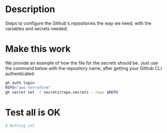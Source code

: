 # Description
Steps to configure the Github's repositories the way we need, with the variables and secrets needed.


# Make this work
We provide an example of how the file for the secrets should be. Just use the command below with the repository name, after getting your Github CLI authenticated.

```bash
gh auth login
REPO="aws-terraform"
gh secret set -f secrets/repo.secrets --repo $REPO
```

# Test all is OK
```bash
# Nothing yet
```